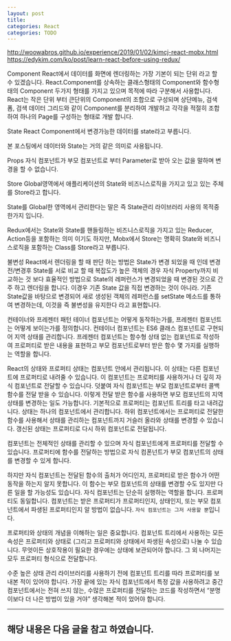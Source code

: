 ```yaml
---
layout: post
title: 
categories: React
categories: TODO
---
```


http://woowabros.github.io/experience/2019/01/02/kimcj-react-mobx.html
https://edykim.com/ko/post/learn-react-before-using-redux/

Component
React에서 데이터를 화면에 렌더링하는 가장 기본이 되는 단위 라고 할 수 있겠습니다. React.Component를 상속하는 클래스형태의 Component와 함수형태의 Component 두가지 형태를 가지고 있으며 목적에 따라 구분해서 사용합니다. React는 작은 단위 부터 큰단위의 Component의 조합으로 구성되며 상단메뉴, 검색폼, 검색 데이터 그리드와 같이 Component를 분리하여 개발하고 각각을 적절히 조합하여 하나의 Page를 구성하는 형태로 개발 합니다.

State
React Component에서 변경가능한 데이터를 state라고 부릅니다.

본 포스팅에서 데이터와 State는 거의 같은 의미로 사용됩니다.

Props
자식 컴포넌트가 부모 컴포넌트로 부터 Parameter로 받아 오는 값을 말하며 변경을 할 수 없습니다.

Store
Global영역에서 애플리케이션의 State와 비즈니스로직을 가지고 있고 있는 주체를 Store라고 합니다.

State를 Global한 영역에서 관리한다는 말은 즉 State관리 라이브러리 사용의 목적중 한가지 입니다.

Redux에서는 State와 State를 핸들링하는 비즈니스로직을 가지고 있는 Reducer, Action등을 포함하는 의미 이기도 하지만, Mobx에서 Store는 명확히 State와 비즈니스로직을 포함하는 Class를 Store라고 부릅니다.

불변성
React에서 렌더링을 할 때 판단 하는 방법은 State가 변경 되었을 때 인데 변경전/변경후 State를 서로 비교 할 때 복잡도가 높은 객체의 경우 자식 Property까지 비교하는 것 보다 효율적인 방법으로 State의 레퍼런스가 변경되었을 때 변경된 것으로 간주 하고 렌더링을 합니다. 이경우 기존 State 값을 직접 변경하는 것이 아니라. 기존 State값을 바탕으로 변경되어 새로 생성된 객체의 레퍼런스를 setState 메소드를 통하여 변경하는데, 이것을 즉 불변성을 유지한다 라고 표현합니다.




컨테이너와 프레젠터 패턴
테이너 컴포넌트는 어떻게 동작하는가를, 프레젠터 컴포넌트는 어떻게 보이는가를 정의합니다. 컨테이너 컴포넌트는 ES6 클래스 컴포넌트로 구현되어 지역 상태를 관리합니다. 프레젠터 컴포넌트는 함수형 상태 없는 컴포넌트로 작성하여 프로퍼티로 받은 내용을 표현하고 부모 컴포넌트로부터 받은 함수 몇 가지를 실행하는 역할을 합니다.

React의 상태와 프로퍼티
상태는 컴포넌트 안에서 관리됩니다. 이 상태는 다른 컴포넌트에 프로퍼티로 내려줄 수 있습니다. 이 컴포넌트는 프로퍼티를 사용하거나 더 깊히 자식 컴포넌트로 전달할 수 있습니다. 덧붙여 자식 컴포넌트는 부모 컴포넌트로부터 콜백 함수를 전달 받을 수 있습니다. 이렇게 전달 받은 함수를 사용하면 부모 컴포넌트의 지역 상태를 변경하는 일도 가능합니다. 기본적으로 프로퍼티는 컴포넌트 트리를 타고 내려갑니다. 상태는 하나의 컴포넌트에서 관리합니다. 하위 컴포넌트에서는 프로퍼티로 전달한 함수를 사용해서 상태를 관리하는 컴포넌트까지 거슬러 올라와 상태를 변경할 수 있습니다. 갱신된 상태는 프로퍼티로 다시 하위 컴포넌트로 전달됩니다.

컴포넌트는 전체적인 상태를 관리할 수 있으며 자식 컴포넌트에게 프로퍼티를 전달할 수 있습니다. 프로퍼티에 함수를 전달하는 방법으로 자식 컴폰넌트가 부모 컴포넌트의 상태를 변경할 수 있게 합니다.

하지만 자식 컴포넌트는 전달된 함수의 출처가 어디인지, 프로퍼티로 받은 함수가 어떤 동작을 하는지 알지 못합니다. 이 함수는 부모 컴포넌트의 상태를 변경할 수도 있지만 다른 일을 할 가능성도 있습니다. 자식 컴포넌트는 단순히 실행하는 역할을 합니다. 프로퍼티도 동일합니다. 컴포넌트는 받은 프로퍼티가 프로퍼티인지, 상태인지, 또는 부모 컴포넌트에서 파생된 프로퍼티인지 알 방법이 없습니다. `자식 컴포넌트는 그저 사용할 뿐`입니다.

프로퍼티와 상태의 개념을 이해하는 일은 중요합니다. 컴포넌트 트리에서 사용하는 모든 속성은 프로퍼티와 상태로 (그리고 프로퍼티와 상태에서 파생된 속성으로) 나눌 수 있습니다. 무엇이든 상호작용이 필요한 경우에는 상태에 보관되어야 합니다. 그 외 나머지는 모두 프로퍼티 형식으로 전달합니다.

수준 높은 상태 관리 라이브러리를 사용하기 전에 컴포넌트 트리를 따라 프로퍼티를 보내본 적이 있어야 합니다. 가장 끝에 있는 자식 컴포넌트에서 특정 값을 사용하려고 중간 컴포넌트에서는 전혀 쓰지 않는, 수많은 프로퍼티를 전달하는 코드를 작성하면서 “분명 이보다 더 나은 방법이 있을 거야” 생각해본 적이 었어야 합니다.




----
해당 내용은 다음 글을 참고 하였습니다.
- 